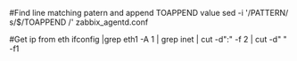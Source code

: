#Find line matching patern and append TOAPPEND value
sed -i '/PATTERN/ s/$/TOAPPEND /'  zabbix_agentd.conf

#Get ip from eth
ifconfig |grep eth1 -A 1 | grep inet | cut -d":" -f 2 | cut -d" " -f1
